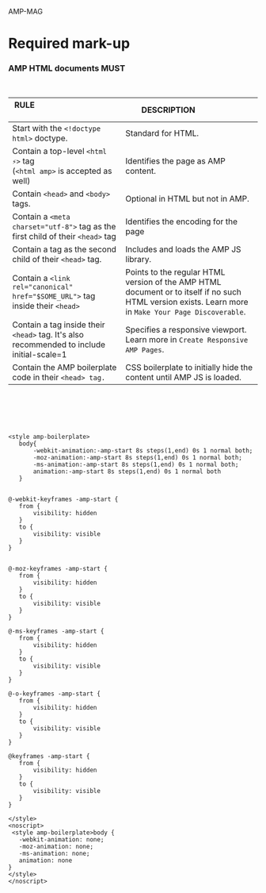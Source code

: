 AMP-MAG
# Required mark-up
### AMP HTML documents MUST  

<br />


|RULE                                                     	                      | DESCRIPTION                     	|
|-------------------------------------------------------------------------------------|----------------------------------------	|
| Start with the `<!doctype html>` doctype.                                             |  Standard for HTML.  	                | 
| Contain a top-level `<html ⚡>` tag <br>(`<html amp>` is accepted as well)            |  Identifies the page as AMP content.    |
| Contain `<head>` and `<body>` tags.                                                     | Optional in HTML but not in AMP.        |
| Contain a `<meta charset="utf-8">` tag as the first child of their `<head>` tag    | Identifies the encoding for the page    |
| Contain a  <script async src="https://cdn.ampproject.org/v0.js"> </script> tag as the second child of their `<head>` tag.   | Includes and loads the AMP JS library.    |
| Contain a `<link rel="canonical" href="$SOME_URL">` tag inside their `<head>`  | Points to the regular HTML version of the AMP HTML document or to itself if no such HTML version exists. Learn more in `Make Your Page Discoverable`.|
| Contain a <meta name="viewport" content="width=device-width,minimum-scale=1"> tag inside their `<head>` tag. It's also recommended to include initial-scale=1 | Specifies a responsive viewport. Learn more in `Create Responsive AMP Pages`.|
| Contain the AMP boilerplate code in their `<head> tag.`  |  CSS boilerplate to initially hide the content until AMP JS is loaded. | 
  
<br /><br /><br /><br />
  
 ``` 
 <style amp-boilerplate>
 	body{
	    -webkit-animation:-amp-start 8s steps(1,end) 0s 1 normal both;
	    -moz-animation:-amp-start 8s steps(1,end) 0s 1 normal both;
	    -ms-animation:-amp-start 8s steps(1,end) 0s 1 normal both;
	    animation:-amp-start 8s steps(1,end) 0s 1 normal both
	}


 @-webkit-keyframes -amp-start {
	from {
		visibility: hidden
	}
	to {
		visibility: visible
	}
}


@-moz-keyframes -amp-start {
	from {
		visibility: hidden
	}
	to {
		visibility: visible
	}
}

@-ms-keyframes -amp-start {
	from {
		visibility: hidden
	}
	to {
		visibility: visible
	}
}

@-o-keyframes -amp-start {
	from {
		visibility: hidden
	}
	to {
		visibility: visible
	}
}

@keyframes -amp-start {
	from {
		visibility: hidden
	}
	to {
		visibility: visible
	}
}

</style>
<noscript>
  <style amp-boilerplate>body {
	-webkit-animation: none;
	-moz-animation: none;
	-ms-animation: none;
	animation: none
}
</style>
</noscript>
```
